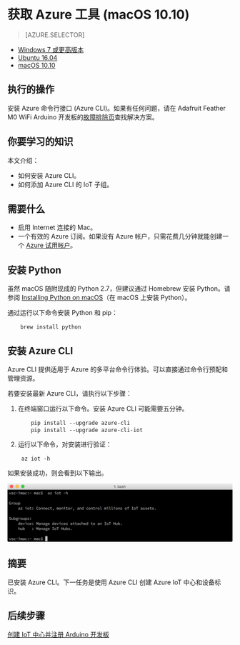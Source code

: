 <properties
    pageTitle="获取用于 Azure IoT 初学者工具包 (macOS 10.10) 的 Azure 工具 | Azure"
    description="在 macOS 上安装 Python 和 Azure 命令行接口 (Azure CLI)。"
    services="iot-hub"
    documentationcenter=""
    author="shizn"
    manager="timtl"
    tags=""
    keywords="azure cli, iot 云服务, arduino 云" />
<tags
    ms.assetid="9b719293-01d2-4a2d-9c49-476e67f4816d"
    ms.service="iot-hub"
    ms.devlang="arduino"
    ms.topic="article"
    ms.tgt_pltfrm="na"
    ms.workload="na"
    ms.date="11/13/2016"
    wacn.date="01/23/2017"
    ms.author="xshi" />  


# 获取 Azure 工具 (macOS 10.10)

> [AZURE.SELECTOR]
- [Windows 7 或更高版本][windows]
- [Ubuntu 16.04][ubuntu]
- [macOS 10.10][macos]

## 执行的操作

安装 Azure 命令行接口 (Azure CLI)。如果有任何问题，请在 Adafruit Feather M0 WiFi Arduino 开发板的[故障排除页](/documentation/articles/iot-hub-adafruit-feather-m0-wifi-kit-arduino-troubleshooting/)查找解决方案。

## 你要学习的知识
本文介绍：
* 如何安装 Azure CLI。
* 如何添加 Azure CLI 的 IoT 子组。

## 需要什么
* 启用 Internet 连接的 Mac。
* 一个有效的 Azure 订阅。如果没有 Azure 帐户，只需花费几分钟就能创建一个 [Azure 试用帐户](/pricing/1rmb-trial/)。

## 安装 Python
虽然 macOS 随附现成的 Python 2.7，但建议通过 Homebrew 安装 Python。请参阅 [Installing Python on macOS](http://docs.python-guide.org/en/latest/starting/install/osx/)（在 macOS 上安装 Python）。

通过运行以下命令安装 Python 和 pip：


		brew install python


## 安装 Azure CLI
Azure CLI 提供适用于 Azure 的多平台命令行体验。可以直接通过命令行预配和管理资源。

若要安装最新 Azure CLI，请执行以下步骤：

1. 在终端窗口运行以下命令。安装 Azure CLI 可能需要五分钟。

   
		   pip install --upgrade azure-cli
		   pip install --upgrade azure-cli-iot
   
2. 运行以下命令，对安装进行验证：

   
		az iot -h
   

如果安装成功，则会看到以下输出。

![指示成功的输出][output]  


## 摘要
已安装 Azure CLI。下一任务是使用 Azure CLI 创建 Azure IoT 中心和设备标识。

## 后续步骤
[创建 IoT 中心并注册 Arduino 开发板][create-your-iot-hub-and-register-your-arduino-board]


<!-- Images and links -->


[windows]: /documentation/articles/iot-hub-adafruit-feather-m0-wifi-kit-arduino-lesson2-get-azure-tools-win32/
[ubuntu]: /documentation/articles/iot-hub-adafruit-feather-m0-wifi-kit-arduino-lesson2-get-azure-tools-ubuntu/
[macos]: /documentation/articles/iot-hub-adafruit-feather-m0-wifi-kit-arduino-lesson2-get-azure-tools-mac/
[output]: ./media/iot-hub-adafruit-feather-m0-wifi-lessons/lesson2/az_iot_help_osx.png
[create-your-iot-hub-and-register-your-arduino-board]: /documentation/articles/iot-hub-adafruit-feather-m0-wifi-kit-arduino-lesson2-prepare-azure-iot-hub/

<!---HONumber=Mooncake_0116_2017-->